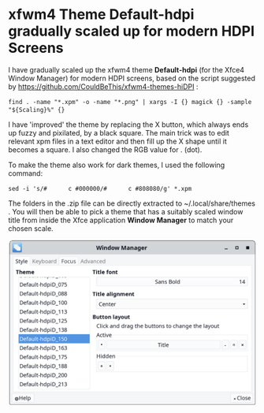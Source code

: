 # xfwm4 Theme Default-hdpi gradually scaled up for modern HDPI Screens

I have gradually scaled up the xfwm4 theme **Default-hdpi** (for the Xfce4 Window Manager) for modern HDPI screens, based on the script suggested by https://github.com/CouldBeThis/xfwm4-themes-hiDPI :

```
find . -name "*.xpm" -o -name "*.png" | xargs -I {} magick {} -sample "${Scaling}%" {}
```

I have 'improved' the theme by replacing the X button, which always ends up fuzzy and pixilated, by a black square. The main trick was to edit relevant xpm files in a text editor and then fill up the X shape until it becomes a square. I also changed the RGB value for . (dot).

To make the theme also work for dark themes, I used the following command:  
```
sed -i 's/#      c #000000/#      c #808080/g' *.xpm
```

The folders in the .zip file can be directly extracted to ~/.local/share/themes .
You will then be able to pick a theme that has a suitably scaled window title from inside the Xfce application **Window Manager** to match your chosen scale.
 
![Window-Manager_Screenshot.png](Window-Manager_Screenshot.png)
